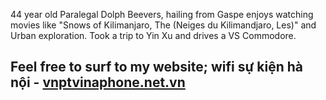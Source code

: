 44 year old Paralegal Dolph Beevers, hailing from Gaspe enjoys watching
movies like "Snows of Kilimanjaro, The (Neiges du Kilimandjaro, Les)"
and Urban exploration. Took a trip to Yin Xu and drives a VS
Commodore.

Feel free to surf to my website; wifi sự kiện hà nội -
[vnptvinaphone.net.vn](https://vnptvinaphone.net.vn/cho-thue-wifi-su-kien-vnpt-ha-noi-internet-hoi-nghi-mang-hop-truc-tuyen/)
-